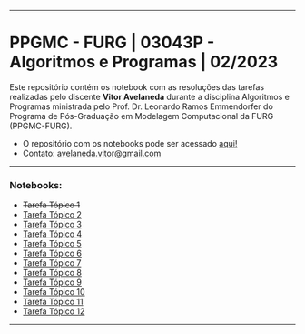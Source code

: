 ------------------------------------------------------------------------------------------------------------------
# PPGMC - FURG | 03043P - Algoritmos e Programas | 02/2023

Este repositório contém os notebook com as resoluções das tarefas realizadas pelo discente **Vitor Avelaneda** durante a disciplina Algoritmos e Programas ministrada pelo Prof. Dr. Leonardo Ramos Emmendorfer do Programa de Pós-Graduação em Modelagem Computacional da FURG (PPGMC-FURG).

* O repositório com os notebooks pode ser acessado [aqui!](https://github.com/vitoravelaneda/03043P-Algoritmos_e_Programas-PPGMC-FURG)
* Contato: avelaneda.vitor@gmail.com

------------------------------------------------------------------------------------------------------------------

### Notebooks:
* ~~Tarefa Tópico 1~~
* [Tarefa Tópico 2]()
* [Tarefa Tópico 3](https://github.com/vitoravelaneda/03043P-Algoritmos_e_Programas-PPGMC-FURG/blob/main/notebooks/tarefa_topico_3.ipynb)
* [Tarefa Tópico 4](https://github.com/vitoravelaneda/03043P-Algoritmos_e_Programas-PPGMC-FURG/blob/main/notebooks/tarefa_topico_4.ipynb)
* [Tarefa Tópico 5](https://github.com/vitoravelaneda/03043P-Algoritmos_e_Programas-PPGMC-FURG/blob/main/notebooks/tarefa_topico_5.ipynb)
* [Tarefa Tópico 6](https://github.com/vitoravelaneda/03043P-Algoritmos_e_Programas-PPGMC-FURG/blob/main/notebooks/tarefa_topico_6.ipynb)
* [Tarefa Tópico 7](https://github.com/vitoravelaneda/03043P-Algoritmos_e_Programas-PPGMC-FURG/blob/main/notebooks/tarefa_topico_7.ipynb)
* [Tarefa Tópico 8](https://github.com/vitoravelaneda/03043P-Algoritmos_e_Programas-PPGMC-FURG/blob/main/notebooks/tarefa_topico_8.ipynb)
* [Tarefa Tópico 9](https://github.com/vitoravelaneda/03043P-Algoritmos_e_Programas-PPGMC-FURG/blob/main/notebooks/tarefa_topico_9.ipynb)
* [Tarefa Tópico 10](https://github.com/vitoravelaneda/03043P-Algoritmos_e_Programas-PPGMC-FURG/blob/main/notebooks/tarefa_topico_10.ipynb)
* [Tarefa Tópico 11](https://github.com/vitoravelaneda/03043P-Algoritmos_e_Programas-PPGMC-FURG/blob/main/notebooks/tarefa_topico_11.ipynb)
* [Tarefa Tópico 12](https://github.com/vitoravelaneda/03043P-Algoritmos_e_Programas-PPGMC-FURG/blob/main/notebooks/tarefa_topico_12.ipynb)

------------------------------------------------------------------------------------------------------------------
